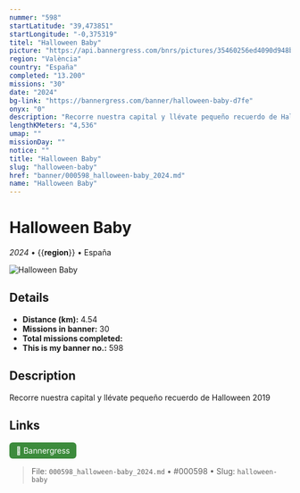 ```yaml
---
nummer: "598"
startLatitude: "39,473851"
startLongitude: "-0,375319"
titel: "Halloween Baby"
picture: "https://api.bannergress.com/bnrs/pictures/35460256ed4090d948b3b8e8eccccef7"
region: "València"
country: "España"
completed: "13.200"
missions: "30"
date: "2024"
bg-link: "https://bannergress.com/banner/halloween-baby-d7fe"
onyx: "0"
description: "Recorre nuestra capital y llévate pequeño recuerdo de Halloween 2019"
lengthKMeters: "4,536"
umap: ""
missionDay: ""
notice: ""
title: "Halloween Baby"
slug: "halloween-baby"
href: "banner/000598_halloween-baby_2024.md"
name: "Halloween Baby"
---
```

# Halloween Baby

*2024* • {{__region__}} • España

![Halloween Baby](https://api.bannergress.com/bnrs/pictures/35460256ed4090d948b3b8e8eccccef7)



## Details
- **Distance (km):** 4.54
- **Missions in banner:** 30
- **Total missions completed:** 
- **This is my banner no.:** 598



## Description
Recorre nuestra capital y llévate pequeño recuerdo de Halloween 2019



## Links
<a href="https://bannergress.com/banner/halloween-baby-d7fe" target="_blank" style="display:inline-block;margin-right:8px;padding:6px 12px;background:#3c8b3c;color:#fff;text-decoration:none;border-radius:6px;">🔗 Bannergress</a>



> File: `000598_halloween-baby_2024.md` • #000598 • Slug: `halloween-baby`
